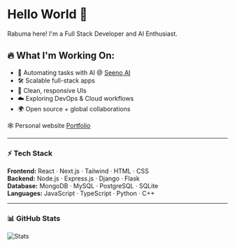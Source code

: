 # Hello World 👋

Rabuma here! I'm a Full Stack Developer and AI Enthusiast.

## 🔥 What I'm Working On:
- 🚀 Automating tasks with AI @ [Seeno AI](https://www.seenoai.com)  
- 🛠️ Scalable full-stack apps
- 🎨 Clean, responsive UIs  
- ☁️ Exploring DevOps & Cloud workflows  
- 🌍 Open source + global collaborations  

🕸 Personal website [Portfolio](https://rabumaabraham.github.io)

---

### ⚡ Tech Stack  
**Frontend:** React · Next.js · Tailwind · HTML · CSS  
**Backend:** Node.js · Express.js · Django · Flask  
**Database:** MongoDB · MySQL · PostgreSQL · SQLite  
**Languages:** JavaScript · TypeScript · Python · C++  

---

### 📊 GitHub Stats  
![Stats](https://github-readme-stats.vercel.app/api?username=rabumaabraham&show_icons=true&theme=react) 
